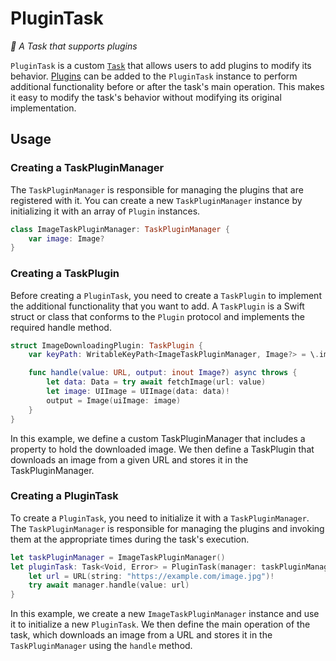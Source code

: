 # PluginTask

*🧩 A Task that supports plugins*

`PluginTask` is a custom [`Task`](https://developer.apple.com/documentation/swift/task) that allows users to add plugins to modify its behavior. [Plugins](https://github.com/0xLeif/Plugin) can be added to the `PluginTask` instance to perform additional functionality before or after the task's main operation. This makes it easy to modify the task's behavior without modifying its original implementation.

## Usage

### Creating a TaskPluginManager

The `TaskPluginManager` is responsible for managing the plugins that are registered with it. You can create a new `TaskPluginManager` instance by initializing it with an array of `Plugin` instances.

```swift
class ImageTaskPluginManager: TaskPluginManager {
    var image: Image?
}
```

### Creating a TaskPlugin

Before creating a `PluginTask`, you need to create a `TaskPlugin` to implement the additional functionality that you want to add. A `TaskPlugin` is a Swift struct or class that conforms to the `Plugin` protocol and implements the required handle method.


```swift
struct ImageDownloadingPlugin: TaskPlugin {
    var keyPath: WritableKeyPath<ImageTaskPluginManager, Image?> = \.image

    func handle(value: URL, output: inout Image?) async throws {
        let data: Data = try await fetchImage(url: value)
        let image: UIImage = UIImage(data: data)!
        output = Image(uiImage: image)
    }
}
```

In this example, we define a custom TaskPluginManager that includes a property to hold the downloaded image. We then define a TaskPlugin that downloads an image from a given URL and stores it in the TaskPluginManager.



### Creating a PluginTask

To create a `PluginTask`, you need to initialize it with a `TaskPluginManager`. The `TaskPluginManager` is responsible for managing the plugins and invoking them at the appropriate times during the task's execution.

```swift
let taskPluginManager = ImageTaskPluginManager()
let pluginTask: Task<Void, Error> = PluginTask(manager: taskPluginManager) { manager in
    let url = URL(string: "https://example.com/image.jpg")!
    try await manager.handle(value: url)
}
```

In this example, we create a new `ImageTaskPluginManager` instance and use it to initialize a new `PluginTask`. We then define the main operation of the task, which downloads an image from a URL and stores it in the `TaskPluginManager` using the `handle` method.
